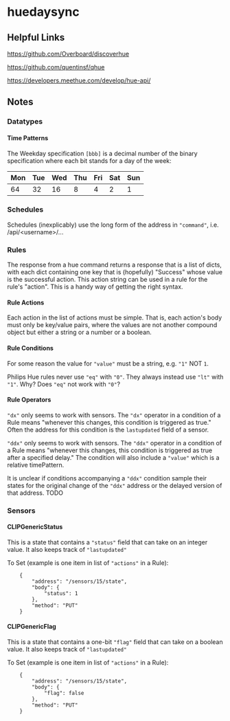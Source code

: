 # huedaysync

## Helpful Links

https://github.com/Overboard/discoverhue

https://github.com/quentinsf/qhue

https://developers.meethue.com/develop/hue-api/

## Notes

### Datatypes

#### Time Patterns

The Weekday specification `[bbb]` is a decimal number of the binary
specification where each bit stands for a day of the week:

| Mon | Tue | Wed | Thu | Fri | Sat | Sun |
|-----|-----|-----|-----|-----|-----|-----|
|   64|   32|   16|    8|    4|    2|    1|

### Schedules

Schedules (inexplicably) use the long form of the address in `"command"`, i.e. /api/\<username\>/...

### Rules

The response from a hue command returns a response that is a list of dicts,
with each dict containing one key that is (hopefully) "Success" whose value 
is the successful action.  This action string can be used in a rule for
the rule's "action".  This is a handy way of getting the right syntax.

#### Rule Actions

Each action in the list of actions must be simple.  That is, each action's body must only be key/value pairs, where the values are not another compound object but either a string or a number or a boolean.

#### Rule Conditions

For some reason the value for `"value"` must be a string, e.g. `"1"` NOT `1`.

Philips Hue rules never use `"eq"` with `"0"`.  They always instead use `"lt"` with `"1"`.  Why?  Does `"eq"` not work with `"0"`?

#### Rule Operators

`"dx"` only seems to work with sensors.  The `"dx"` operator in a condition of
a Rule means "whenever this changes, this condition is triggered as true."
Often the address for this condition is the `lastupdated` field of a sensor.

`"ddx"` only seems to work with sensors.  The `"ddx"` operator in a condition
of a Rule means "whenever this changes, this condition is triggered as true
after a specified delay."  The condition will also include a `"value"` which is
a relative timePattern.

It is unclear if conditions accompanying a `"ddx"` condition sample their
states for the original change of the `"ddx"` address or the delayed version of
that address.  TODO

### Sensors

#### CLIPGenericStatus

This is a state that contains a `"status"` field that can take on an integer
value.  It also keeps track of `"lastupdated"`

To Set (example is one item in list of `"actions"` in a Rule):
```
    {
        "address": "/sensors/15/state",
        "body": {
            "status": 1
        },
        "method": "PUT"
    }
```

#### CLIPGenericFlag

This is a state that contains a one-bit `"flag"` field that can take on a
boolean value.  It also keeps track of `"lastupdated"`

To Set (example is one item in list of `"actions"` in a Rule):
```
    {
        "address": "/sensors/15/state",
        "body": {
            "flag": false
        },
        "method": "PUT"
    }
```
